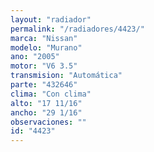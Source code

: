 ```yaml
---
layout: "radiador"
permalink: "/radiadores/4423/"
marca: "Nissan"
modelo: "Murano"
ano: "2005"
motor: "V6 3.5"
transmision: "Automática"
parte: "432646"
clima: "Con clima"
alto: "17 11/16"
ancho: "29 1/16"
observaciones: ""
id: "4423"
---
```


